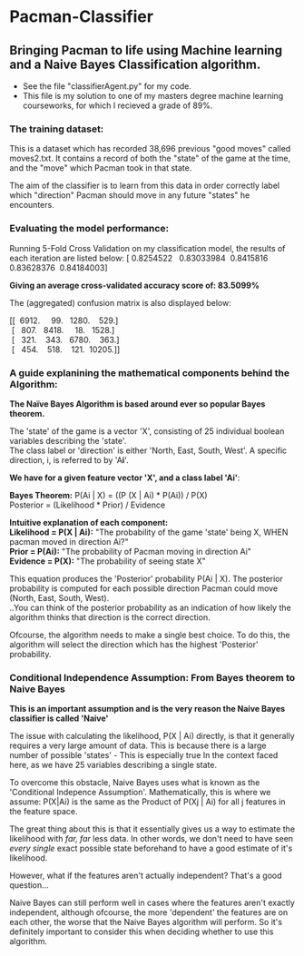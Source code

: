 # Pacman-Classifier
## Bringing Pacman to life using Machine learning and a Naive Bayes Classification algorithm. 
- See the file "classifierAgent.py" for my code. 
- This file is my solution to one of my masters degree machine learning courseworks, for which I recieved a grade of 89%. 

### The training dataset:
This is a dataset which has recorded 38,696 previous "good moves" called moves2.txt.
It contains a record of both the "state" of the game at the time, and the "move" which Pacman took in that state. 

The aim of the classifier is to learn from this data in order correctly label which "direction" Pacman should move in any future "states" he encounters. 


### Evaluating the model performance:
Running 5-Fold Cross Validation on my classification model, the results of each iteration are listed below:
[ 0.8254522   0.83033984  0.8415816   0.83628376  0.84184003]

**Giving an average cross-validated accuracy score of: 83.5099%**

The (aggregated) confusion matrix is also displayed below:

[[  6912.     99.   1280.    529.] <br>
 [   807.   8418.     18.   1528.] <br>
 [   321.    343.   6780.    363.] <br>
 [   454.    518.    121.  10205.]]


### A guide explanining the mathematical components behind the Algorithm:
**The Naïve Bayes Algorithm is based around ever so popular Bayes theorem.  <br>**

The 'state' of the game is a vector 'X', consisting of 25 individual boolean variables describing the 'state'. <br>
The class label or 'direction' is either 'North, East, South, West'. A specific direction, i, is referred to by 'A**i**'. 

**We have for a given feature vector 'X', and a class label 'Ai'**:

**Bayes Theorem:** P(Ai | X) = ((P (X | Ai) * P(Ai)) / P(X) <br>
				   Posterior = (Likelihood * Prior) /  Evidence

**Intuitive explanation of each component:** <br>
**Likelihood = P(X | Ai):**  "The probability of the game 'state' being X, WHEN pacman moved in direction Ai?" <br>
**Prior = P(Ai):**   "The probability of Pacman moving in direction Ai" <br>
**Evidence = P(X):**  "The probability of seeing state X"

This equation produces the 'Posterior' probability P(Ai | X). The posterior probability is computed for each possible direction Pacman could move (North, East, South, West). <br>
..You can think of the posterior probability as an indication of how likely the algorithm thinks that direction is the correct direction. 

Ofcourse, the algorithm needs to make a single best choice. To do this, the algorithm will select the direction which has the highest 'Posterior' probability. 

### Conditional Independence Assumption: From Bayes theorem to Naive Bayes
**This is an important assumption and is the very reason the Naive Bayes classifier is called 'Naive'**

The issue with calculating the likelihood, P(X | Ai) directly, is that it generally requires a very large amount of data. This is because there is a large number of possible 'states' - This is especially true In the context faced here, as we have 25 variables describing a single state. 

To overcome this obstacle, Naive Bayes uses what is known as the 'Conditional Indepence Assumption'.
Mathematically, this is where we assume: P(X|Ai) is the same as the Product of P(Xj | Ai) for all j features in the feature space.

The great thing about this is that it essentially gives us a way to estimate the likelihood with *far, far* less data. In other words, we don't need to have seen *every single* exact possible state beforehand to have a good estimate of it's likelihood.  

However, what if the features aren't actually independent? That's a good question...

Naive Bayes can still perform well in cases where the features aren't exactly independent, although ofcourse, the more 'dependent' the features are on each other, the worse that the Naive Bayes algorithm will perform. So it's definitely important to consider this when deciding whether to use this algorithm. 









